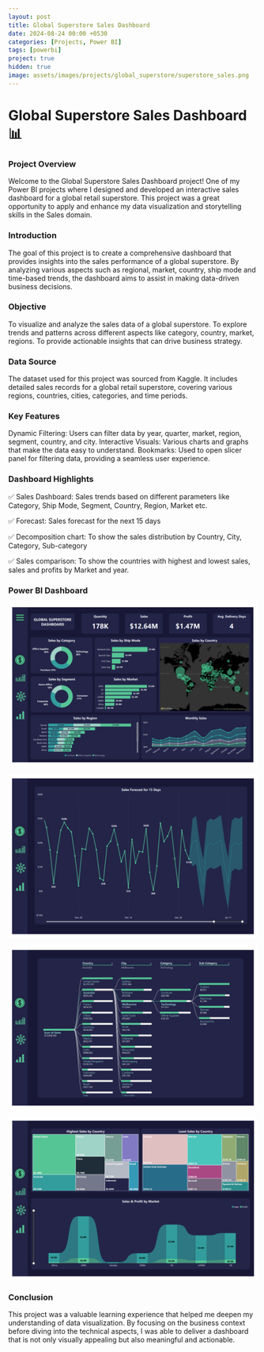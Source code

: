 ```yaml
---
layout: post
title: Global Superstore Sales Dashboard
date: 2024-08-24 00:00 +0530
categories: [Projects, Power BI]
tags: [powerbi]
project: true
hidden: true
image: assets/images/projects/global_superstore/superstore_sales.png
---
```


# Global Superstore Sales Dashboard 📊

### Project Overview
Welcome to the Global Superstore Sales Dashboard project! One of my Power BI projects where I designed and developed an interactive sales dashboard for a global retail superstore. This project was a great opportunity to apply and enhance my data visualization and storytelling skills in the Sales domain.

### Introduction
The goal of this project is to create a comprehensive dashboard that provides insights into the sales performance of a global superstore. By analyzing various aspects such as regional, market, country, ship mode and time-based trends, the dashboard aims to assist in making data-driven business decisions.

### Objective
To visualize and analyze the sales data of a global superstore.
To explore trends and patterns across different aspects like category, country, market, regions.
To provide actionable insights that can drive business strategy.

### Data Source
The dataset used for this project was sourced from Kaggle. It includes detailed sales records for a global retail superstore, covering various regions, countries, cities, categories, and time periods.

### Key Features
Dynamic Filtering: Users can filter data by year, quarter, market, region, segment, country, and city.
Interactive Visuals: Various charts and graphs that make the data easy to understand.
Bookmarks: Used to open slicer panel for filtering data, providing a seamless user experience.

### Dashboard Highlights
✅ Sales Dashboard: Sales trends based on different parameters like Category, Ship Mode, Segment, Country, Region, Market etc.

✅ Forecast: Sales forecast for the next 15 days

✅ Decomposition chart: To show the sales distribution by Country, City, Category, Sub-category

✅ Sales comparison: To show the countries with highest and lowest sales, sales and profits by Market and year.

### Power BI Dashboard
![Sales Dashboard](assets/images/projects/global_superstore/page1.png)

![Forecast](assets/images/projects/global_superstore/page2.png)

![Decomposition chart](assets/images/projects/global_superstore/page3.png)

![Sales comparison](assets/images/projects/global_superstore/page4.png)

### Conclusion
This project was a valuable learning experience that helped me deepen my understanding of data visualization. By focusing on the business context before diving into the technical aspects, I was able to deliver a dashboard that is not only visually appealing but also meaningful and actionable.
